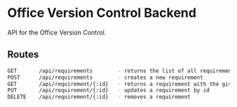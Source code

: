 # Office Version Control Backend

API for the Office Version Control.

## Routes

```sh
GET       /api/requirements        - returns the list of all requirements
POST      /api/requirements        - creates a new requirement
GET       /api/requirement/{:id}   - returns a requirement with the given id
PUT       /api/requirement/{:id}   - updates a requirement by id 
DELETE    /api/requirement/{:id}   - removes a requirement
```